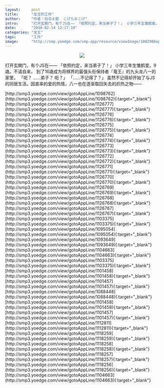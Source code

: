 ```yaml
---
layout:     post
title:      "龙王的工作"
author:     "作者：白鸟士郎  こげたおこげ"
intro:      "打开玄関门，有个JS在―― 「依照约定，来当弟子了！」 小学三年生雏鹤爱。9歳。不请自来， 到了16歳成为将棋界的最强头衔保持者『竜王』的九头龙八一的家里， 「呃？ ……弟子？ 呃？」 「……不记得了？」 虽然不记得却开始了与JS的同居生活。因直率的爱的热情，八一也在逐渐取回失去的炽热之物――"
date:       "2018-02-14 12:17:10"
categories: "龙王"
tags:       "工作"
image:      "http://smp.yoedge.com/smp-app/resource/viewImage/1002988appline.png"
---
```

<div style="text-align: center">
<p><img src="http://smp.yoedge.com/smp-app/resource/viewImage/1002988appline.png"/></p>
</div>
<p class="post-meta">
<span>打开玄関门，有个JS在―― 「依照约定，来当弟子了！」 小学三年生雏鹤爱。9歳。不请自来， 到了16歳成为将棋界的最强头衔保持者『竜王』的九头龙八一的家里， 「呃？ ……弟子？ 呃？」 「……不记得了？」 虽然不记得却开始了与JS的同居生活。因直率的爱的热情，八一也在逐渐取回失去的炽热之物――</span>
</p>
[http://smp3.yoedge.com/view/gotoAppLine/1098762](http://smp3.yoedge.com/view/gotoAppLine/1098762){:target="_blank"}
[http://smp3.yoedge.com/view/gotoAppLine/1126777](http://smp3.yoedge.com/view/gotoAppLine/1126777){:target="_blank"}
[http://smp3.yoedge.com/view/gotoAppLine/1126776](http://smp3.yoedge.com/view/gotoAppLine/1126776){:target="_blank"}
[http://smp3.yoedge.com/view/gotoAppLine/1126775](http://smp3.yoedge.com/view/gotoAppLine/1126775){:target="_blank"}
[http://smp3.yoedge.com/view/gotoAppLine/1126774](http://smp3.yoedge.com/view/gotoAppLine/1126774){:target="_blank"}
[http://smp3.yoedge.com/view/gotoAppLine/1126773](http://smp3.yoedge.com/view/gotoAppLine/1126773){:target="_blank"}
[http://smp3.yoedge.com/view/gotoAppLine/1126772](http://smp3.yoedge.com/view/gotoAppLine/1126772){:target="_blank"}
[http://smp3.yoedge.com/view/gotoAppLine/1126771](http://smp3.yoedge.com/view/gotoAppLine/1126771){:target="_blank"}
[http://smp3.yoedge.com/view/gotoAppLine/1126770](http://smp3.yoedge.com/view/gotoAppLine/1126770){:target="_blank"}
[http://smp3.yoedge.com/view/gotoAppLine/1126769](http://smp3.yoedge.com/view/gotoAppLine/1126769){:target="_blank"}
[http://smp3.yoedge.com/view/gotoAppLine/1126768](http://smp3.yoedge.com/view/gotoAppLine/1126768){:target="_blank"}
[http://smp3.yoedge.com/view/gotoAppLine/1126767](http://smp3.yoedge.com/view/gotoAppLine/1126767){:target="_blank"}
[http://smp3.yoedge.com/view/gotoAppLine/1103375](http://smp3.yoedge.com/view/gotoAppLine/1103375){:target="_blank"}
[http://smp3.yoedge.com/view/gotoAppLine/1095054](http://smp3.yoedge.com/view/gotoAppLine/1095054){:target="_blank"}
[http://smp3.yoedge.com/view/gotoAppLine/1093649](http://smp3.yoedge.com/view/gotoAppLine/1093649){:target="_blank"}
[http://smp3.yoedge.com/view/gotoAppLine/1104663](http://smp3.yoedge.com/view/gotoAppLine/1104663){:target="_blank"}
[http://smp3.yoedge.com/view/gotoAppLine/1103375](http://smp3.yoedge.com/view/gotoAppLine/1103375){:target="_blank"}
[http://smp3.yoedge.com/view/gotoAppLine/1101458](http://smp3.yoedge.com/view/gotoAppLine/1101458){:target="_blank"}
[http://smp3.yoedge.com/view/gotoAppLine/1101457](http://smp3.yoedge.com/view/gotoAppLine/1101457){:target="_blank"}
[http://smp3.yoedge.com/view/gotoAppLine/1088448](http://smp3.yoedge.com/view/gotoAppLine/1088448){:target="_blank"}
[http://smp3.yoedge.com/view/gotoAppLine/1101458](http://smp3.yoedge.com/view/gotoAppLine/1101458){:target="_blank"}
[http://smp3.yoedge.com/view/gotoAppLine/1101457](http://smp3.yoedge.com/view/gotoAppLine/1101457){:target="_blank"}
[http://smp3.yoedge.com/view/gotoAppLine/1112811](http://smp3.yoedge.com/view/gotoAppLine/1112811){:target="_blank"}
[http://smp3.yoedge.com/view/gotoAppLine/1118259](http://smp3.yoedge.com/view/gotoAppLine/1118259){:target="_blank"}
[http://smp3.yoedge.com/view/gotoAppLine/1118258](http://smp3.yoedge.com/view/gotoAppLine/1118258){:target="_blank"}
[http://smp3.yoedge.com/view/gotoAppLine/1118257](http://smp3.yoedge.com/view/gotoAppLine/1118257){:target="_blank"}
[http://smp3.yoedge.com/view/gotoAppLine/1118256](http://smp3.yoedge.com/view/gotoAppLine/1118256){:target="_blank"}
[http://smp3.yoedge.com/view/gotoAppLine/1104663](http://smp3.yoedge.com/view/gotoAppLine/1104663){:target="_blank"}


